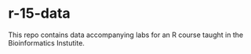 # r-15-data

This repo contains data accompanying labs for an R course taught in the Bioinformatics Instutite.
